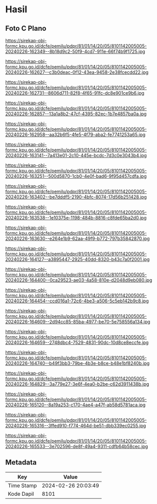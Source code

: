 # Hasil

## Foto C Plano

https://sirekap-obj-formc.kpu.go.id/dcfe/pemilu/pdpr/81/01/14/20/05/8101142005005-20240226-162349--8b18d9c2-50f9-4cd7-911e-66f74b9f1725.jpg

https://sirekap-obj-formc.kpu.go.id/dcfe/pemilu/pdpr/81/01/14/20/05/8101142005005-20240226-162627--c3b0deac-0f12-43ea-9458-2e38fcecdd22.jpg

https://sirekap-obj-formc.kpu.go.id/dcfe/pemilu/pdpr/81/01/14/20/05/8101142005005-20240226-162731--8606d711-82f8-4f65-91fc-dc8e901ce9b6.jpg

https://sirekap-obj-formc.kpu.go.id/dcfe/pemilu/pdpr/81/01/14/20/05/8101142005005-20240226-162857--13a1a8b2-47cf-4395-82ec-1b7e4857ba0a.jpg

https://sirekap-obj-formc.kpu.go.id/dcfe/pemilu/pdpr/81/01/14/20/05/8101142005005-20240226-162958--aa32b6f5-4fe5-4f79-aba2-fe7741253a65.jpg

https://sirekap-obj-formc.kpu.go.id/dcfe/pemilu/pdpr/81/01/14/20/05/8101142005005-20240226-163141--7a413e01-2c10-445e-bcdc-7d3c0e3043b4.jpg

https://sirekap-obj-formc.kpu.go.id/dcfe/pemilu/pdpr/81/01/14/20/05/8101142005005-20240226-163251--500d5870-1cb0-4e0f-bad6-9f95d457cdfa.jpg

https://sirekap-obj-formc.kpu.go.id/dcfe/pemilu/pdpr/81/01/14/20/05/8101142005005-20240226-163402--be7dddf5-2190-4bfc-8074-17d56b251428.jpg

https://sirekap-obj-formc.kpu.go.id/dcfe/pemilu/pdpr/81/01/14/20/05/8101142005005-20240226-163538--1e10375e-1198-484b-8816-c8fde65ba2d0.jpg

https://sirekap-obj-formc.kpu.go.id/dcfe/pemilu/pdpr/81/01/14/20/05/8101142005005-20240226-163630--e264e1b9-62aa-49f9-b772-797b35842870.jpg

https://sirekap-obj-formc.kpu.go.id/dcfe/pemilu/pdpr/81/01/14/20/05/8101142005005-20240226-164127--a3895447-2925-40dd-8320-b43c7a0f2001.jpg

https://sirekap-obj-formc.kpu.go.id/dcfe/pemilu/pdpr/81/01/14/20/05/8101142005005-20240226-164400--0ca29523-ae03-4a58-810e-d2048d9eb080.jpg

https://sirekap-obj-formc.kpu.go.id/dcfe/pemilu/pdpr/81/01/14/20/05/8101142005005-20240226-164454--ccd016a1-72c6-4be3-a506-5c5eb142b9c8.jpg

https://sirekap-obj-formc.kpu.go.id/dcfe/pemilu/pdpr/81/01/14/20/05/8101142005005-20240226-164609--2d94cc85-85ba-4977-be70-5e758556a134.jpg

https://sirekap-obj-formc.kpu.go.id/dcfe/pemilu/pdpr/81/01/14/20/05/8101142005005-20240226-164659--2748dbc4-7529-4831-90dc-10d8ce8eccfe.jpg

https://sirekap-obj-formc.kpu.go.id/dcfe/pemilu/pdpr/81/01/14/20/05/8101142005005-20240226-164740--b49f3bb3-79be-4b3e-b8ce-b48e1bf8240b.jpg

https://sirekap-obj-formc.kpu.go.id/dcfe/pemilu/pdpr/81/01/14/20/05/8101142005005-20240226-164829--3a779e27-3e6f-4ea0-b2be-c62d3911438b.jpg

https://sirekap-obj-formc.kpu.go.id/dcfe/pemilu/pdpr/81/01/14/20/05/8101142005005-20240226-165120--8a19a253-c170-4ae4-a47f-ab58d5781aca.jpg

https://sirekap-obj-formc.kpu.go.id/dcfe/pemilu/pdpr/81/01/14/20/05/8101142005005-20240226-165316--3ffed910-f774-464d-be51-dbb339ec0255.jpg

https://sirekap-obj-formc.kpu.go.id/dcfe/pemilu/pdpr/81/01/14/20/05/8101142005005-20240226-165533--3e702596-de8f-49a4-9311-cdfb64b58cec.jpg


## Metadata

| Key        | Value               |
| ---------- | ------------------- |
| Time Stamp | 2024-02-26 20:03:49 |
| Kode Dapil | 8101                |



